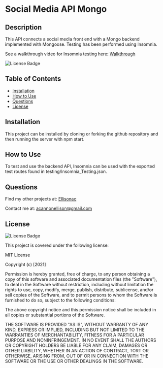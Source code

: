 # Social Media API Mongo

## Description

This API connects a social media front end with a Mongo backend implemented with Mongoose. Testing has been performed using Insomnia.

See a walkthrough video for Insomnia testing here: [Walkthrough](https://watch.screencastify.com/v/ikc82md2wlfb2guD9ZGG)

![License Badge](https://img.shields.io/badge/License-MIT-informational?logoColor=white&color=1CA2F1)

## Table of Contents

- [Installation](#installation)
- [How to Use](#how-to-use)
- [Questions](#questions)
- [License](#license)

## Installation

This project can be installed by cloning or forking the github repository and then running the server with npm start.

## How to Use

To test and use the backend API, Insomnia can be used with the exported test routes found in testing/Insomnia_Testing.json.

## Questions

Find my other projects at: [Ellisonac](https://github.com/Ellisonac)

Contact me at: acannonellison@gmail.com

## License

![License Badge](https://img.shields.io/badge/License-MIT-informational?logoColor=white&color=1CA2F1)

This project is covered under the following license:

MIT License

Copyright (c) [2021]

Permission is hereby granted, free of charge, to any person obtaining a copy
of this software and associated documentation files (the "Software"), to deal
in the Software without restriction, including without limitation the rights
to use, copy, modify, merge, publish, distribute, sublicense, and/or sell
copies of the Software, and to permit persons to whom the Software is
furnished to do so, subject to the following conditions:

The above copyright notice and this permission notice shall be included in all
copies or substantial portions of the Software.

THE SOFTWARE IS PROVIDED "AS IS", WITHOUT WARRANTY OF ANY KIND, EXPRESS OR
IMPLIED, INCLUDING BUT NOT LIMITED TO THE WARRANTIES OF MERCHANTABILITY,
FITNESS FOR A PARTICULAR PURPOSE AND NONINFRINGEMENT. IN NO EVENT SHALL THE
AUTHORS OR COPYRIGHT HOLDERS BE LIABLE FOR ANY CLAIM, DAMAGES OR OTHER
LIABILITY, WHETHER IN AN ACTION OF CONTRACT, TORT OR OTHERWISE, ARISING FROM,
OUT OF OR IN CONNECTION WITH THE SOFTWARE OR THE USE OR OTHER DEALINGS IN THE
SOFTWARE.
